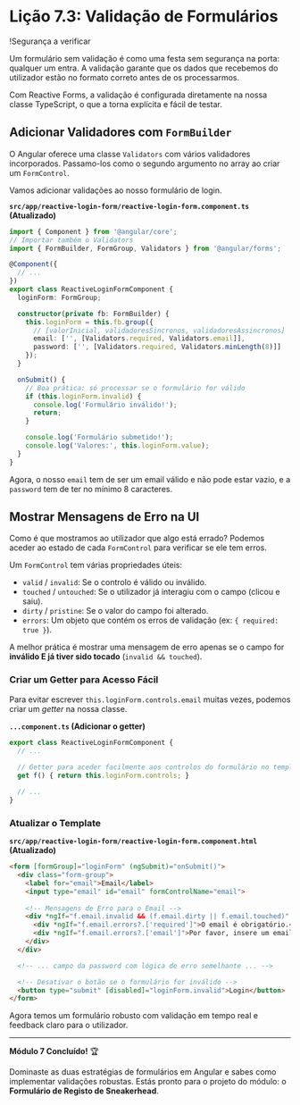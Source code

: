 # Lição 7.3: Validação de Formulários

!Segurança a verificar

Um formulário sem validação é como uma festa sem segurança na porta: qualquer um entra. A validação garante que os dados que recebemos do utilizador estão no formato correto antes de os processarmos.

Com Reactive Forms, a validação é configurada diretamente na nossa classe TypeScript, o que a torna explícita e fácil de testar.

## Adicionar Validadores com `FormBuilder`

O Angular oferece uma classe `Validators` com vários validadores incorporados. Passamo-los como o segundo argumento no array ao criar um `FormControl`.

Vamos adicionar validações ao nosso formulário de login.

**`src/app/reactive-login-form/reactive-login-form.component.ts` (Atualizado)**
```typescript
import { Component } from '@angular/core';
// Importar também o Validators
import { FormBuilder, FormGroup, Validators } from '@angular/forms';

@Component({
  // ...
})
export class ReactiveLoginFormComponent {
  loginForm: FormGroup;

  constructor(private fb: FormBuilder) {
    this.loginForm = this.fb.group({
      // [valorInicial, validadoresSincronos, validadoresAssincronos]
      email: ['', [Validators.required, Validators.email]],
      password: ['', [Validators.required, Validators.minLength(8)]]
    });
  }

  onSubmit() {
    // Boa prática: só processar se o formulário for válido
    if (this.loginForm.invalid) {
      console.log('Formulário inválido!');
      return;
    }

    console.log('Formulário submetido!');
    console.log('Valores:', this.loginForm.value);
  }
}
```

Agora, o nosso `email` tem de ser um email válido e não pode estar vazio, e a `password` tem de ter no mínimo 8 caracteres.

## Mostrar Mensagens de Erro na UI

Como é que mostramos ao utilizador que algo está errado? Podemos aceder ao estado de cada `FormControl` para verificar se ele tem erros.

Um `FormControl` tem várias propriedades úteis:
-   `valid` / `invalid`: Se o controlo é válido ou inválido.
-   `touched` / `untouched`: Se o utilizador já interagiu com o campo (clicou e saiu).
-   `dirty` / `pristine`: Se o valor do campo foi alterado.
-   `errors`: Um objeto que contém os erros de validação (ex: `{ required: true }`).

A melhor prática é mostrar uma mensagem de erro apenas se o campo for **inválido E já tiver sido tocado** (`invalid && touched`).

### Criar um Getter para Acesso Fácil

Para evitar escrever `this.loginForm.controls.email` muitas vezes, podemos criar um *getter* na nossa classe.

**`...component.ts` (Adicionar o getter)**
```typescript
export class ReactiveLoginFormComponent {
  // ...
  
  // Getter para aceder facilmente aos controlos do formulário no template
  get f() { return this.loginForm.controls; }

  // ...
}
```

### Atualizar o Template

**`src/app/reactive-login-form/reactive-login-form.component.html` (Atualizado)**
```html
<form [formGroup]="loginForm" (ngSubmit)="onSubmit()">
  <div class="form-group">
    <label for="email">Email</label>
    <input type="email" id="email" formControlName="email">
    
    <!-- Mensagens de Erro para o Email -->
    <div *ngIf="f.email.invalid && (f.email.dirty || f.email.touched)" class="error-message">
      <div *ngIf="f.email.errors?.['required']">O email é obrigatório.</div>
      <div *ngIf="f.email.errors?.['email']">Por favor, insere um email válido.</div>
    </div>
  </div>

  <!-- ... campo da password com lógica de erro semelhante ... -->

  <!-- Desativar o botão se o formulário for inválido -->
  <button type="submit" [disabled]="loginForm.invalid">Login</button>
</form>
```

Agora temos um formulário robusto com validação em tempo real e feedback claro para o utilizador.

---

**Módulo 7 Concluído!** 🏆

Dominaste as duas estratégias de formulários em Angular e sabes como implementar validações robustas. Estás pronto para o projeto do módulo: o **Formulário de Registo de Sneakerhead**.